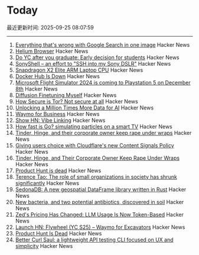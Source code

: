 # Today

最近更新时间: 2025-09-25 08:07:59

--- 
1. [Everything that's wrong with Google Search in one image](https://bitbytebit.substack.com/p/everything-thats-wrong-with-google) Hacker News
2. [Helium Browser](https://helium.computer/) Hacker News
3. [Do YC after you graduate: Early decision for students](https://www.ycombinator.com/early-decision) Hacker News
4. [SonyShell – an effort to "SSH into my Sony DSLR"](https://github.com/goudvuur/sonyshell) Hacker News
5. [Snapdragon X2 Elite ARM Laptop CPU](https://www.qualcomm.com/products/mobile/snapdragon/laptops-and-tablets/snapdragon-x2-elite) Hacker News
6. [Docker Hub Is Down](https://www.dockerstatus.com/pages/incident/533c6539221ae15e3f000031/68d47a2f93c09e05486d93a9) Hacker News
7. [Microsoft Flight Simulator 2024 is coming to Playstation 5 on December 8th](https://www.flightsimulator.com/microsoft-flight-simulator-2024-soars-onto-playstation-5/) Hacker News
8. [Diffusion Finetuning Myself](https://vassi.life/projects/diffinetune) Hacker News
9. [How Secure is Tor? Not secure at all](https://csam-bib.github.io/security/) Hacker News
10. [Unlocking a Million Times More Data for AI](https://ifp.org/unlocking-a-million-times-more-data-for-ai/) Hacker News
11. [Waymo for Business](https://waymo.com/blog/2025/09/waymo-for-business) Hacker News
12. [Show HN: Vibe Linking](https://vb.lk/) Hacker News
13. [How fast is Go? simulating particles on a smart TV](https://dgerrells.com/blog/how-fast-is-go-simulating-millions-of-particles-on-a-smart-tv) Hacker News
14. [Tinder, Hinge, and their corporate owner keep rape under wraps](https://themarkup.org/investigations/2025/02/13/dating-app-tinder-hinge-cover-up) Hacker News
15. [Giving users choice with Cloudflare's new Content Signals Policy](https://blog.cloudflare.com/content-signals-policy/) Hacker News
16. [Tinder, Hinge, and Their Corporate Owner Keep Rape Under Wraps](https://themarkup.org/investigations/2025/02/13/dating-app-tinder-hinge-cover-up) Hacker News
17. [Product Hunt is dead](https://sedimental.org/product_hunt_is_dead.html) Hacker News
18. [Terence Tao: The role of small organizations in society has shrunk significantly](https://mathstodon.xyz/@tao/115259943398316677) Hacker News
19. [SedonaDB: A new geospatial DataFrame library written in Rust](https://sedona.apache.org/latest/blog/2025/09/24/introducing-sedonadb-a-single-node-analytical-database-engine-with-geospatial-as-a-first-class-citizen/) Hacker News
20. [New bacteria, and two potential antibiotics, discovered in soil](https://www.rockefeller.edu/news/38239-hundreds-of-new-bacteria-and-two-potential-antibiotics-found-in-soil/) Hacker News
21. [Zed's Pricing Has Changed: LLM Usage Is Now Token-Based](https://zed.dev/blog/pricing-change-llm-usage-is-now-token-based) Hacker News
22. [Launch HN: Flywheel (YC S25) – Waymo for Excavators](https://news.ycombinator.com/item?id=45362914) Hacker News
23. [Product Hunt Is Dead](https://sedimental.org/product_hunt_is_dead.html) Hacker News
24. [Better Curl Saul: a lightweight API testing CLI focused on UX and simplicity](https://github.com/DeprecatedLuar/better-curl-saul) Hacker News
